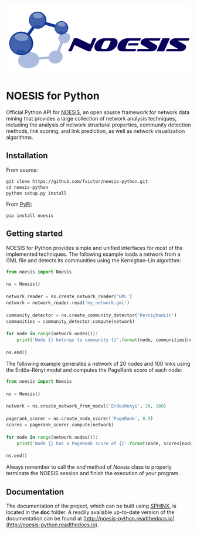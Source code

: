 ![NOESIS logo](noesis/data/noesis-logo.png)

# NOESIS for Python
Official Python API for [NOESIS](http://noesis.ikor.org), an open source framework for network data mining that provides a large collection of network analysis techniques, including the analysis of network structural properties, community detection methods, link scoring, and link prediction, as well as network visualization algorithms.

## Installation
From source:
```
git clone https://github.com/fvictor/noesis-python.git
cd noesis-python
python setup.py install
```
From [PyPi](https://pypi.python.org/pypi/noesis):
```
pip install noesis
```

## Getting started
NOESIS for Python provides simple and unified interfaces for most of the implemented techniques. The following example loads a network from a GML file and detects its communities using the Kernighan–Lin algorithm:
```python
from noesis import Noesis

ns = Noesis()

network_reader = ns.create_network_reader('GML')
network = network_reader.read('my_network.gml')

community_detector = ns.create_community_detector('KernighanLin')
communities = community_detector.compute(network)

for node in range(network.nodes()):
	print('Node {} belongs to community {}'.format(node, communities[node]))

ns.end()
```

The following example generates a network of 20 nodes and 100 links using the Erdös–Rényi model and computes the PageRank score of each node:
```python
from noesis import Noesis

ns = Noesis()

network = ns.create_network_from_model('ErdosRenyi', 20, 100)

pagerank_scorer = ns.create_node_scorer('PageRank', 0.9)
scores = pagerank_scorer.compute(network)

for node in range(network.nodes()):
	print('Node {} has a PageRank score of {}'.format(node, scores[node]))

ns.end()
```


Always remember to call the *end* method of *Noesis* class to properly terminate the NOESIS session and finish the execution of your program.

## Documentation
The documentation of the project, which can be built using [SPHINX](http://www.sphinx-doc.org/), is located in the **doc** folder. A readily available up-to-date version of the documentation can be found at [http://noesis-python.readthedocs.io](http://noesis-python.readthedocs.io).
